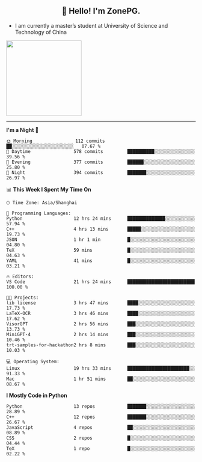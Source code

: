 <h2 align="center">👋 Hello! I'm ZonePG.</h2>

- I am currently a master’s student at University of Science and Technology of China

<img height=200 align="center" src="https://github-readme-stats.vercel.app/api?username=zonepg" />

-------

<!--START_SECTION:waka-->
**I'm a Night 🦉** 

```text
🌞 Morning                112 commits         ██░░░░░░░░░░░░░░░░░░░░░░░   07.67 % 
🌆 Daytime                578 commits         ██████████░░░░░░░░░░░░░░░   39.56 % 
🌃 Evening                377 commits         ██████░░░░░░░░░░░░░░░░░░░   25.80 % 
🌙 Night                  394 commits         ███████░░░░░░░░░░░░░░░░░░   26.97 % 
```


📊 **This Week I Spent My Time On** 

```text
🕑︎ Time Zone: Asia/Shanghai

💬 Programming Languages: 
Python                   12 hrs 24 mins      ██████████████░░░░░░░░░░░   57.94 % 
C++                      4 hrs 13 mins       █████░░░░░░░░░░░░░░░░░░░░   19.73 % 
JSON                     1 hr 1 min          █░░░░░░░░░░░░░░░░░░░░░░░░   04.80 % 
TeX                      59 mins             █░░░░░░░░░░░░░░░░░░░░░░░░   04.63 % 
YAML                     41 mins             █░░░░░░░░░░░░░░░░░░░░░░░░   03.21 % 

🔥 Editors: 
VS Code                  21 hrs 24 mins      █████████████████████████   100.00 % 

🐱‍💻 Projects: 
lib_license              3 hrs 47 mins       ████░░░░░░░░░░░░░░░░░░░░░   17.73 % 
LaTeX-OCR                3 hrs 46 mins       ████░░░░░░░░░░░░░░░░░░░░░   17.62 % 
VisorGPT                 2 hrs 56 mins       ███░░░░░░░░░░░░░░░░░░░░░░   13.73 % 
MiniGPT-4                2 hrs 14 mins       ███░░░░░░░░░░░░░░░░░░░░░░   10.46 % 
trt-samples-for-hackathon2 hrs 8 mins        ███░░░░░░░░░░░░░░░░░░░░░░   10.03 % 

💻 Operating System: 
Linux                    19 hrs 33 mins      ███████████████████████░░   91.33 % 
Mac                      1 hr 51 mins        ██░░░░░░░░░░░░░░░░░░░░░░░   08.67 % 
```

**I Mostly Code in Python** 

```text
Python                   13 repos            ███████░░░░░░░░░░░░░░░░░░   28.89 % 
C++                      12 repos            ███████░░░░░░░░░░░░░░░░░░   26.67 % 
JavaScript               4 repos             ██░░░░░░░░░░░░░░░░░░░░░░░   08.89 % 
CSS                      2 repos             █░░░░░░░░░░░░░░░░░░░░░░░░   04.44 % 
TeX                      1 repo              █░░░░░░░░░░░░░░░░░░░░░░░░   02.22 % 
```




<!--END_SECTION:waka-->

